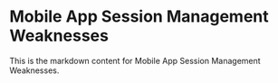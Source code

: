 # Mobile App Session Management Weaknesses

This is the markdown content for Mobile App Session Management Weaknesses.
